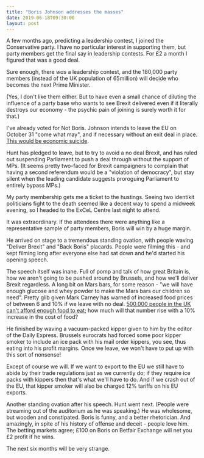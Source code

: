 ```yaml
---
title: "Boris Johnson addresses the masses"
date: 2019-06-18T09:30:00
layout: post
---
```


A few months ago, predicting a leadership contest, I joined the Conservative party. I have no particular interest in supporting them, but party members get the final say in leadership contests. For £2 a month I figured that was a good deal.

Sure enough, there _was_ a leadership contest, and the 180,000 party members (instead of the UK population of 65million) will decide who becomes the next Prime Minister.

(Yes, I don't like them either. But to have even a small chance of diluting the influence of a party base who wants to see Brexit delivered even if it literally destroys our economy - the psychic pain of joining is surely worth it for that.)

I've already voted for Not Boris. Johnson intends to leave the EU on October 31 "come what may", and if necessary without an exit deal in place. [This would be economic suicide](https://www.theguardian.com/business/2019/jul/18/no-deal-brexit-would-plunge-britain-into-a-recession-says-obr).

Hunt has pledged to leave, but to try to avoid a no deal Brexit, and has ruled out suspending Parliament to push a deal through without the support of MPs. (It seems pretty two-faced for Brexit campaigners to complain that having a second referendum would be a "violation of democracy", but stay silent when the leading candidate suggests proroguing Parliament to entirely bypass MPs.)

My party membership gets me a ticket to the hustings. Seeing two identikit politicians fight to the death seemed like a decent way to spend a midweek evening, so I headed to the ExCeL Centre last night to attend.

It was extraordinary. If the attendees there were anything like a representative sample of party members, Boris will win by a huge margin.

He arrived on stage to a tremendous standing ovation, with people waving "Deliver Brexit" and "Back Boris" placards. People were filming this - and kept filming long after everyone else had sat down and he'd started his opening speech.

The speech itself was inane. Full of pomp and talk of how great Britain is, how we aren't going to be pushed around by Brussels, and how we'll deliver Brexit regardless. A long bit on Mars bars, for some reason - "we will have enough glucose and whey powder to make the Mars bars our children so need". Pretty glib given Mark Carney has warned of increased food prices of between 6 and 10% if we leave with no deal. [500,000 people in the UK can't afford enough food to eat](https://policy-practice.oxfam.org.uk/publications/walking-the-breadline-the-scandal-of-food-poverty-in-21st-century-britain-292978); how much will that number rise with a 10% increase in the cost of food?

He finished by waving a vacuum-packed kipper given to him by the editor of the Daily Express. Brussels eurocrats had forced some poor kipper smoker to include an ice pack with his mail order kippers, you see, thus eating into his profit margins. Once we leave, we won't have to put up with this sort of nonsense! 

Except of course we will. If we want to export to the EU we still have to abide by their trade regulations just as we currently do; if they require ice packs with kippers then that's what we'll have to do. And if we crash out of the EU, that kipper smoker will also be charged 12% tariffs on his EU exports.

Another standing ovation after his speech. Hunt went next. (People were streaming out of the auditorium as he was speaking.) He was wholesome, but wooden and constipated. Boris is funny, and a better rhetorician. And amazingly, in spite of his history of offense and deceit - people love him. The betting markets agree; £100 on Boris on Betfair Exchange will net you £2 profit if he wins.

The next six months will be very strange.
